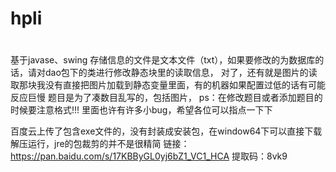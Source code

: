 # hpli
#
#
#
#
#
#
#
#
#





基于javase、swing
存储信息的文件是文本文件（txt），如果要修改的为数据库的话，请对dao包下的类进行修改静态块里的读取信息，
对了，还有就是图片的读取那块我没有直接把图片加载到静态变量里面，有的机器如果配置过低的话有可能反应巨慢
题目是为了凑数目乱写的，包括图片，
 ps：在修改题目或者添加题目的时候要注意格式!!!
 里面也许有许多小bug，希望各位可以指点一下下

 百度云上传了包含exe文件的，没有封装成安装包，在window64下可以直接下载解压运行，jre的包裁剪的并不是很精简
 链接：https://pan.baidu.com/s/17KBByGL0yj6bZ1_VC1_HCA 
 提取码：8vk9 

